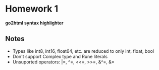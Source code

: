 # Homework 1

**go2html syntax highlighter**

## Notes

- Types like int8, int16, float64, etc. are reduced to only int, float, bool
- Don't support Complex type and Rune literals
- Unsuported operators: |=, ^=, <<=, >>=, &^=, &=
